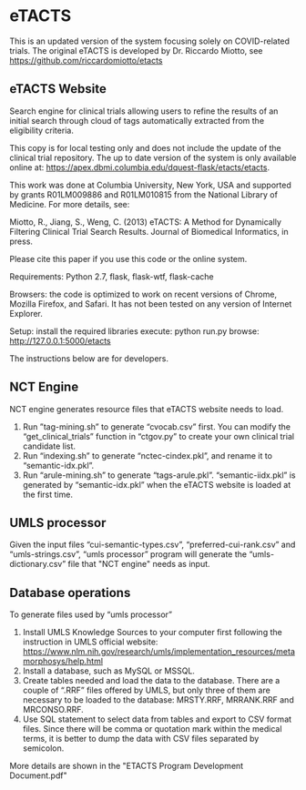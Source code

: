 # eTACTS #

This is an updated version of the system focusing solely on COVID-related trials. The original eTACTS is developed by Dr. Riccardo Miotto, see https://github.com/riccardomiotto/etacts

## eTACTS Website ##

Search engine for clinical trials allowing users to refine the results of an initial search through cloud of tags automatically extracted from the eligibility criteria.

This copy is for local testing only and does not include the update of the clinical trial repository. The up to date version of the system is only available online at: https://apex.dbmi.columbia.edu/dquest-flask/etacts/etacts.

This work was done at Columbia University, New York, USA and supported by grants R01LM009886 and R01LM010815 from the National Library of Medicine. For more details, see:

Miotto, R., Jiang, S., Weng, C. (2013) eTACTS: A Method for Dynamically Filtering Clinical Trial Search Results. Journal of Biomedical Informatics, in press.

Please cite this paper if you use this code or the online system.

Requirements: Python 2.7, flask, flask-wtf, flask-cache

Browsers: the code is optimized to work on recent versions of Chrome, Mozilla Firefox, and Safari. It has not been tested on any version of Internet Explorer.

Setup:
install the required libraries
execute: python run.py
browse: http://127.0.0.1:5000/etacts

The instructions below are for developers. 

## NCT Engine ##

NCT engine generates resource files that eTACTS website needs to load. 
1)	Run ”tag-mining.sh” to generate “cvocab.csv” first. You can modify the “get_clinical_trials” function in “ctgov.py” to create your own clinical trial candidate list. 
2)	Run “indexing.sh” to generate “nctec-cindex.pkl”, and rename it to “semantic-idx.pkl”.
3)	Run “arule-mining.sh” to generate “tags-arule.pkl”. 
“semantic-iidx.pkl” is generated by “semantic-idx.pkl” when the eTACTS website is loaded at the first time. 

## UMLS processor ##

Given the input files “cui-semantic-types.csv”, “preferred-cui-rank.csv” and “umls-strings.csv”, “umls processor” program will generate the “umls-dictionary.csv” file that "NCT engine" needs as input. 

## Database operations ##

To generate files used by “umls processor”
1) Install UMLS Knowledge Sources to your computer first following the instruction in UMLS official website:
https://www.nlm.nih.gov/research/umls/implementation_resources/metamorphosys/help.html
2) Install a database, such as MySQL or MSSQL.  
3) Create tables needed and load the data to the database. There are a couple of “.RRF” files offered by UMLS, but only three of them are necessary to be loaded to the database: MRSTY.RRF, MRRANK.RRF and MRCONSO.RRF. 
4) Use SQL statement to select data from tables and export to CSV format files. Since there will be comma or quotation mark within the medical terms, it is better to dump the data with CSV files separated by semicolon.

More details are shown in the "ETACTS Program Development Document.pdf"

